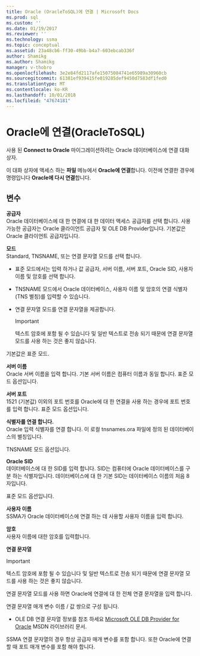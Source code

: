 ```yaml
---
title: Oracle (OracleToSQL)에 연결 | Microsoft Docs
ms.prod: sql
ms.custom: ''
ms.date: 01/19/2017
ms.reviewer: ''
ms.technology: ssma
ms.topic: conceptual
ms.assetid: 23a48cb6-ff30-49bb-b4a7-603ebcab336f
author: Shamikg
ms.author: Shamikg
manager: v-thobro
ms.openlocfilehash: 3e2e84fd2117afe15075084741e65989a30960cb
ms.sourcegitcommit: 61381ef939415fe019285def9450d7583df1fed0
ms.translationtype: MT
ms.contentlocale: ko-KR
ms.lasthandoff: 10/01/2018
ms.locfileid: "47674181"
---
```

# <a name="connect-to-oracle-oracletosql"></a>Oracle에 연결(OracleToSQL)
사용 된 **Connect to Oracle** 마이그레이션하려는 Oracle 데이터베이스에 연결 대화 상자.  
  
이 대화 상자에 액세스 하는 **파일** 메뉴에서 **Oracle에 연결**합니다. 이전에 연결한 경우에 명령입니다 **Oracle에 다시 연결**합니다.  
  
## <a name="options"></a>변수  
**공급자**  
Oracle 데이터베이스에 대 한 연결에 대 한 데이터 액세스 공급자를 선택 합니다. 사용 가능한 공급자는 Oracle 클라이언트 공급자 및 OLE DB Provider입니다. 기본값은 Oracle 클라이언트 공급자입니다.  
  
**모드**  
Standard, TNSNAME, 또는 연결 문자열 모드를 선택 합니다.  
  
-   표준 모드에서는 입력 하거나 값 공급자, 서버 이름, 서버 포트, Oracle SID, 사용자 이름 및 암호를 선택 합니다.  
  
-   TNSNAME 모드에서 Oracle 데이터베이스, 사용자 이름 및 암호의 연결 식별자 (TNS 별칭)를 입력할 수 있습니다.  
  
-   연결 문자열 모드를 연결 문자열을 제공합니다.  
  
    > [!IMPORTANT]  
    > 텍스트 암호에 포함 될 수 있습니다 및 일반 텍스트로 전송 되기 때문에 연결 문자열 모드를 사용 하는 것은 좋지 않습니다.  
  
기본값은 표준 모드.  
  
**서버 이름**  
Oracle 서버 이름을 입력 합니다. 기본 서버 이름은 컴퓨터 이름과 동일 합니다. 표준 모드 옵션입니다.  
  
**서버 포트**  
1521 (기본값) 이외의 포트 번호를 Oracle에 대 한 연결을 사용 하는 경우에 포트 번호를 입력 합니다. 표준 모드 옵션입니다.  
  
**식별자를 연결 합니다.**  
Oracle 입력 식별자를 연결 합니다. 이 로컬 tnsnames.ora 파일에 정의 된 데이터베이스의 별칭입니다.  
  
TNSNAME 모드 옵션입니다.  
  
**Oracle SID**  
데이터베이스에 대 한 SID를 입력 합니다. SID는 컴퓨터에 Oracle 데이터베이스를 구분 하는 식별자입니다. 데이터베이스에 대 한 기본 SID는 데이터베이스 이름의 처음 8 자입니다.  
  
표준 모드 옵션입니다.  
  
**사용자 이름**  
SSMA가 Oracle 데이터베이스에 연결 하는 데 사용할 사용자 이름을 입력 합니다.  
  
**암호**  
사용자 이름에 대한 암호를 입력합니다.  
  
**연결 문자열**  
> [!IMPORTANT]  
> 텍스트 암호에 포함 될 수 있습니다 및 일반 텍스트로 전송 되기 때문에 연결 문자열 모드를 사용 하는 것은 좋지 않습니다.  
  
연결 문자열 모드를 사용 하면 Oracle에 연결에 대 한 전체 연결 문자열을 입력 합니다.  
  
연결 문자열 매개 변수 이름 / 값 쌍으로 구성 됩니다.  
  
-   OLE DB 연결 문자열 정보를 참조 하세요 [Microsoft OLE DB Provider for Oracle](http://go.microsoft.com/fwlink/?LinkId=85640) MSDN 라이브러리 문서.  
  
SSMA 연결 문자열의 경우 항상 공급자 매개 변수를 포함 합니다. 또한 Oracle에 연결할 때 포트 매개 변수를 포함 해야 합니다.  
  
